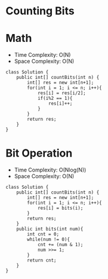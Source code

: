 # Counting Bits
# Math
* Time Complexity: O(N)
* Space Complexity: O(N)
```
class Solution {
    public int[] countBits(int n) {
        int[] res = new int[n+1];
        for(int i = 1; i <= n; i++){
            res[i] = res[i/2];
            if(i%2 == 1){
                res[i]++;
            }
        }
        return res;
    }
}
```
# Bit Operation
* Time Complexity: O(Nlog(N))
* Space Complexity: O(N)
```
class Solution {
    public int[] countBits(int n) {
        int[] res = new int[n+1];
        for(int i = 1; i <= n; i++){
            res[i] = bits(i);
        }
        return res;
    }
    public int bits(int num){
        int cnt = 0;
        while(num != 0){
            cnt += (num & 1);
            num >>= 1;
        }
        return cnt;
    }
}
```